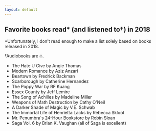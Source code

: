 ```yaml
---
layout: default
---
```


## Favorite books read* (and listened to†) in 2018

*Unfortunately, I don't read enough to make a list solely based on books released in 2018.

†Audiobooks are 🔥.

* The Hate U Give by Angie Thomas
* Modern Romance by Aziz Anzari
* Beartown by Fredrick Backman
* Scarborough by Catherine Hernandez
* The Poppy War by RF Kuang
* Essex County by Jeff Lemire
* The Song of Achilles by Madeline Miller
* Weapons of Math Destruction by Cathy O'Neil
* A Darker Shade of Magic by V.E. Schwab
* The Immortal Life of Henrietta Lacks by Rebecca Skloot
* Mr. Penumbra's 24-Hour Bookstore by Robin Sloan
* Saga Vol. 6 by Brian K. Vaughan (all of Saga is excellent)

